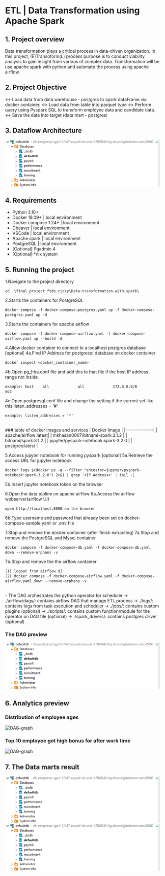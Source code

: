 # ETL | Data Transformation using Apache Spark

## 1. Project overview
Data transformation plays a critical process in data-driven organization.
In this project, (E)Transoform(L) process purpose is to conduct viability analysis to gain insight from various of complex data.
Transformation will be use apache spark with python and automate the process using apache airflow.

## 2. Project Objective
<-> Load data from data warehouse - postgres to spark dataFrame via docker container.
<-> Load data from table into parquet type
<-> Perform query using Pyspark SQL to transform employee data and candidate data.
<-> Save the data into target (data mart - postgres)

## 3. Dataflow Architecture
![Local-Database](https://github.com/vnobets7/final_project_ftde/blob/ftde-dev-ricky/ETL-stream-processing/images/SS-final-project-8.PNG)

## 4. Requirements
  - Python 3.10+
  - Docker 18.09+ | local environment
  - Docker compose 1.24+ | local environment
  - Dbeaver | local environment
  - VSCode | local environment
  - Apache spark | local environment
  - PostgreSQL | local environment
  - [Optional] Pgadmin 4
  - [Optional] *nix system

## 5. Running the project
1.Navigate to the project directory
```
cd .\final_project_ftde_ricky\Data-transformation-with-spark\
```	

2.Starts the containers for PostgreSQL
```
docker compose -f docker-compose-postgres.yaml up -f docker-compose-postgres.yaml up -d
```

3.Starts the containers for apache airflow
```
docker compose -f docker-compose-airflow.yaml -f docker-compose-airflow.yaml up --build -d
```

4.Allow docker container to connect to a localhost postgres database [optional]
4a.Find IP Address for postgresql database on docker container
```
docker inspect <docker_container_name>
```
4b.Open pg_hba.conf file and add this to that file if the host IP address range not inside
```
example: host    all             all             172.0.0.0/8            md5
```
4c.Open postgresql.conf file and change the setting if the current set like this listen_addresses = '#'
```
example: listen_addresses = '*'
```
<br>
### table of docker images and services
| Docker Image |
|--------------|
| apache/airflow:latest|
| mkhasan0007/bitnami-spark:3.1.2 |
| bitnami/spark:3.1.2 |
| jupyter/pyspark-notebook:spark-3.2.0 |
| postgres:latest |
<br>

5.Access jupyter notebook for running pyspark [optional]
5a.Retrieve the access URL for jupyter notebook
```
docker logs $(docker ps -q --filter "ancestor=jupyter/pyspark-notebook:spark-3.2.0") 2>&1 | grep '<IP Address>' | tail -1
```
5b.Insert jupyter notebook token on the browser
<br>

6.Open the data pipline on apache airflow
6a.Access the airflow webserver(airflow UI)
```
open http://localhost:8080 on the browser
```
6b.Type username and password that already been set on docker-compose-sample.yaml or .env file
<br>

7.Stop and remove the docker container (after finish extracting)
7a.Stop and remove the PostgreSQL and Mysql container
```
docker compose -f docker-compose-db.yaml -f docker-compose-db.yaml down --remove-orphans -v
```
7b.Stop and remove the the airflow container
```
(1) logout from airflow UI
(2) docker compose -f docker-compose-airflow.yaml -f docker-compose-airflow.yaml down --remove-orphans -v
```
<br>
- The DAG orchestrates the python operator for scheduler
-> ./airflow/dags/: contains airflow DAG that manage ETL process
-> ./logs/: contains logs from task execution and scheduler
-> ./jobs/: contains custom plugins (optional)
-> ./scripts/: contains custom function/module for the operator on DAG file (optional)
-> ./spark_drivers/: contains postgres driver (optional)

### The DAG preview
![DAG-graph](https://github.com/vnobets7/final_project_ftde/blob/ftde-dev-ricky/ETL-stream-processing/images/SS-final-project-8.PNG)

## 6. Analytics preview

### Distribution of employee ages
![DAG-graph](https://github.com/vnobets7/final_project_ftde/blob/ftde-dev-ricky/ETL-stream-processing/images/SS-employee-based-on-aged.PNG)

### Top 10 employee got high bonus for after work time
![DAG-graph](https://github.com/vnobets7/final_project_ftde/blob/ftde-dev-ricky/ETL-stream-processing/images/SS-Top-10-highest-bonusovertime-title.PNG)

## 7. The Data marts result
![DAG-graph](https://github.com/vnobets7/final_project_ftde/blob/ftde-dev-ricky/ETL-stream-processing/images/SS-final-project-8.PNG)
<br>
![DAG-graph](https://github.com/vnobets7/final_project_ftde/blob/ftde-dev-ricky/ETL-stream-processing/images/SS-final-project-8.PNG)
<br>